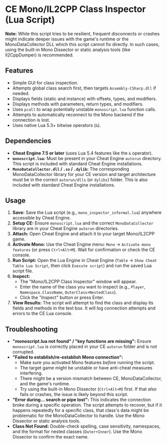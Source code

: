 # CE Mono/IL2CPP Class Inspector (Lua Script)

**Note:** While this script tries to be resilient, frequent disconnects or crashes might indicate deeper issues with the game's runtime or the MonoDataCollector DLL which this script cannot fix directly. In such cases, using the built-in Mono Dissector or static analysis tools (like Il2CppDumper) is recommended.

## Features

* Simple GUI for class inspection.
* Attempts global class search first, then targets `Assembly-CSharp.dll` if needed.
* Displays fields (static and instance) with offsets, types, and modifiers.
* Displays methods with parameters, return types, and modifiers.
* Uses `pcall` to wrap potentially unstable `monoscript.lua` function calls.
* Attempts to automatically reconnect to the Mono backend if the connection is lost.
* Uses native Lua 5.3+ bitwise operators (`&`).

## Dependencies

* **Cheat Engine 7.5 or later** (uses Lua 5.4 features like the `&` operator).
* **`monoscript.lua`:** Must be present in your Cheat Engine `autorun` directory. This script is included with standard Cheat Engine installations.
* **`MonoDataCollector.dll` / `.so` / `.dylib`:** The corresponding MonoDataCollector library for your CE version and target architecture must be in the correct `autorun/dlls` (or `dylibs`) folder. This is also included with standard Cheat Engine installations.

## Usage

1.  **Save:** Save the Lua script (e.g., `mono_inspector_informal.lua`) anywhere accessible by Cheat Engine.
2.  **Setup CE:** Ensure `monoscript.lua` and the correct `MonoDataCollector` library are in your Cheat Engine `autorun` directories.
3.  **Attach:** Open Cheat Engine and attach it to your target Mono/IL2CPP game.
4.  **Activate Mono:** Use the Cheat Engine menu: `Mono` -> `Activate mono features` (or press `Ctrl+Alt+M`). Wait for confirmation or check the CE console.
5.  **Run Script:** Open the Lua Engine in Cheat Engine (`Table` -> `Show Cheat Table Lua Script`, then click `Execute script`) and run the saved Lua script file.
6.  **Inspect:**
    * The "Mono/IL2CPP Class Inspector" window will appear.
    * Enter the name of the class you want to inspect (e.g., `Player`, `Namespace.ClassName`, `OuterClass+NestedClass`).
    * Click the "Inspect" button or press Enter.
7.  **View Results:** The script will attempt to find the class and display its fields and methods in the text box. It will log connection attempts and errors to the CE Lua console.

## Troubleshooting

* **"monoscript.lua not found" / "key functions are missing":** Ensure `monoscript.lua` is correctly placed in your CE `autorun` folder and is not corrupted.
* **"Failed to establish/re-establish Mono connection":**
    * Make sure you activated Mono features *before* running the script.
    * The target game might be unstable or have anti-cheat measures interfering.
    * There might be a version mismatch between CE, MonoDataCollector, and the game's runtime.
    * Try using the built-in Mono Dissector (`Ctrl+Alt+M`) first. If that *also* fails or crashes, the issue is likely beyond this script.
* **"Error during... search or pipe lost":** This indicates the connection broke during a specific operation. The script attempts to recover, but if it happens repeatedly for a specific class, that class's data might be problematic for the MonoDataCollector to handle. Use the Mono Dissector or static analysis tools.
* **Class Not Found:** Double-check spelling, case sensitivity, namespaces, and the format for nested classes (`Outer+Inner`). Use the Mono Dissector to confirm the exact name.

